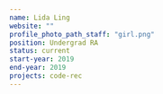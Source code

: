 ```yaml
---
name: Lida Ling
website: ""
profile_photo_path_staff: "girl.png"
position: Undergrad RA
status: current
start-year: 2019
end-year: 2019
projects: code-rec
---
```

